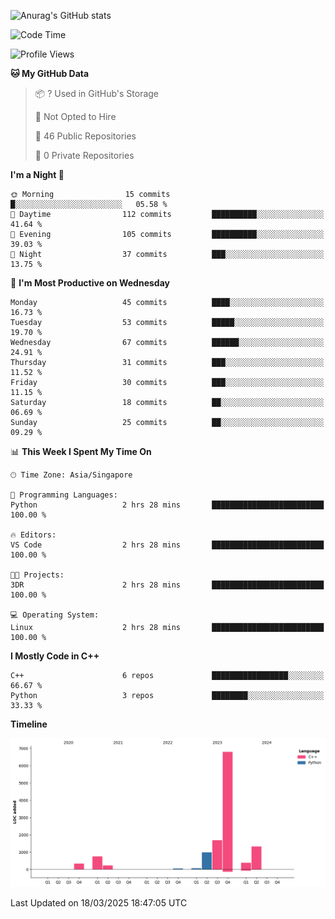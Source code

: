 ![Anurag's GitHub stats](https://github-readme-stats.vercel.app/api?username=OnePointFive99&show_icons=true&theme=transparent)

<!--START_SECTION:waka-->
![Code Time](http://img.shields.io/badge/Code%20Time-221%20hrs%2022%20mins-blue)

![Profile Views](http://img.shields.io/badge/Profile%20Views-0-blue)

**🐱 My GitHub Data** 

> 📦 ? Used in GitHub's Storage 
 > 
> 🚫 Not Opted to Hire
 > 
> 📜 46 Public Repositories 
 > 
> 🔑 0 Private Repositories 
 > 
**I'm a Night 🦉** 

```text
🌞 Morning                15 commits          █░░░░░░░░░░░░░░░░░░░░░░░░   05.58 % 
🌆 Daytime                112 commits         ██████████░░░░░░░░░░░░░░░   41.64 % 
🌃 Evening                105 commits         ██████████░░░░░░░░░░░░░░░   39.03 % 
🌙 Night                  37 commits          ███░░░░░░░░░░░░░░░░░░░░░░   13.75 % 
```
📅 **I'm Most Productive on Wednesday** 

```text
Monday                   45 commits          ████░░░░░░░░░░░░░░░░░░░░░   16.73 % 
Tuesday                  53 commits          █████░░░░░░░░░░░░░░░░░░░░   19.70 % 
Wednesday                67 commits          ██████░░░░░░░░░░░░░░░░░░░   24.91 % 
Thursday                 31 commits          ███░░░░░░░░░░░░░░░░░░░░░░   11.52 % 
Friday                   30 commits          ███░░░░░░░░░░░░░░░░░░░░░░   11.15 % 
Saturday                 18 commits          ██░░░░░░░░░░░░░░░░░░░░░░░   06.69 % 
Sunday                   25 commits          ██░░░░░░░░░░░░░░░░░░░░░░░   09.29 % 
```


📊 **This Week I Spent My Time On** 

```text
🕑︎ Time Zone: Asia/Singapore

💬 Programming Languages: 
Python                   2 hrs 28 mins       █████████████████████████   100.00 % 

🔥 Editors: 
VS Code                  2 hrs 28 mins       █████████████████████████   100.00 % 

🐱‍💻 Projects: 
3DR                      2 hrs 28 mins       █████████████████████████   100.00 % 

💻 Operating System: 
Linux                    2 hrs 28 mins       █████████████████████████   100.00 % 
```

**I Mostly Code in C++** 

```text
C++                      6 repos             █████████████████░░░░░░░░   66.67 % 
Python                   3 repos             ████████░░░░░░░░░░░░░░░░░   33.33 % 
```



**Timeline**

![Lines of Code chart](https://raw.githubusercontent.com/OnePointFive99/OnePointFive99/main/assets/bar_graph.png)


 Last Updated on 18/03/2025 18:47:05 UTC
<!--END_SECTION:waka-->

  

